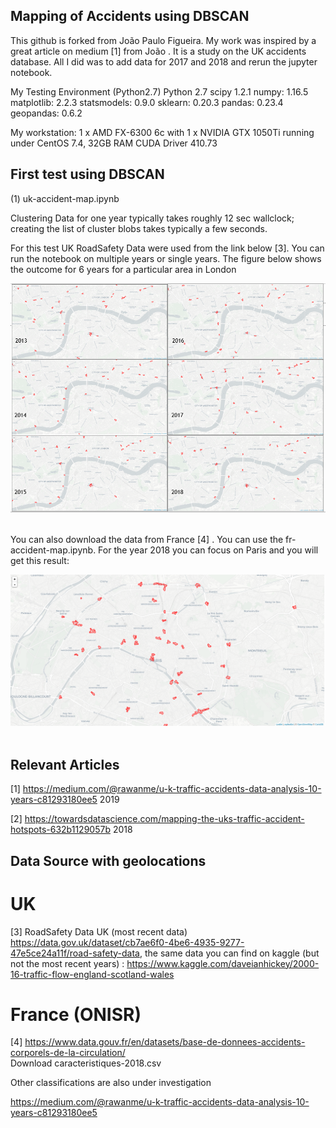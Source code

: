 ## Mapping of Accidents using DBSCAN

This github is forked from João Paulo Figueira. My work was inspired by a great article on medium [1] from João .
It is a study on the UK accidents database. All I did was to add data for 2017 and 2018 and rerun the jupyter notebook.

My Testing Environment (Python2.7)
Python 2.7
scipy 1.2.1
numpy: 1.16.5
matplotlib: 2.2.3
statsmodels: 0.9.0
sklearn: 0.20.3
pandas: 0.23.4
geopandas: 0.6.2

My workstation: 1 x AMD FX-6300 6c with 1 x NVIDIA GTX 1050Ti running under CentOS 7.4, 32GB RAM
CUDA Driver 410.73 

## First test using DBSCAN

(1) uk-accident-map.ipynb

Clustering Data for one year typically takes roughly 12 sec wallclock; creating the list of cluster blobs takes typically a few seconds.

For this test UK RoadSafety Data were used from the link below [3]. 
You can run the notebook on multiple years or single years. The figure below shows the outcome for 6 years for a particular area in London    

<img src="https://github.com/schoenemeyer/uk-accidents/blob/master/figures/6years-uk-acc.PNG" width="580"> <img> 


You can also download the data from France [4] . You can use the fr-accident-map.ipynb. For the year 2018 you can focus on Paris and you will get this result:

<img src="https://github.com/schoenemeyer/uk-accidents/blob/master/figures/fr-2018.png" width="580"> <img> 


## Relevant Articles

[1] https://medium.com/@rawanme/u-k-traffic-accidents-data-analysis-10-years-c81293180ee5 2019

[2] https://towardsdatascience.com/mapping-the-uks-traffic-accident-hotspots-632b1129057b 2018

## Data Source with geolocations

# UK 
[3] RoadSafety Data UK (most recent data)
https://data.gov.uk/dataset/cb7ae6f0-4be6-4935-9277-47e5ce24a11f/road-safety-data, the same data you can find on kaggle (but not the most recent years) : https://www.kaggle.com/daveianhickey/2000-16-traffic-flow-england-scotland-wales

# France (ONISR)
[4] https://www.data.gouv.fr/en/datasets/base-de-donnees-accidents-corporels-de-la-circulation/    
Download caracteristiques-2018.csv

Other classifications are also under investigation 

https://medium.com/@rawanme/u-k-traffic-accidents-data-analysis-10-years-c81293180ee5

